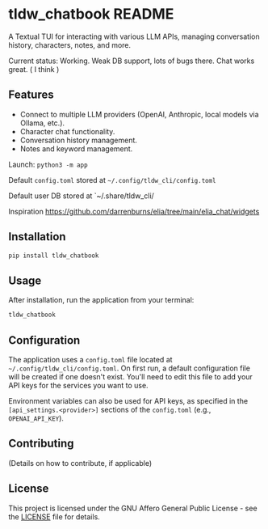 # tldw_chatbook README

A Textual TUI for interacting with various LLM APIs, managing conversation history, characters, notes, and more.

Current status: Working. Weak DB support, lots of bugs there. Chat works great. ( I think )

## Features

*   Connect to multiple LLM providers (OpenAI, Anthropic, local models via Ollama, etc.).
*   Character chat functionality.
*   Conversation history management.
*   Notes and keyword management.


Launch: `python3 -m app`


Default `config.toml` stored at `~/.config/tldw_cli/config.toml`

Default user DB stored at `~/.share/tldw_cli/


Inspiration
https://github.com/darrenburns/elia/tree/main/elia_chat/widgets


## Installation

```bash
pip install tldw_chatbook
```

## Usage

After installation, run the application from your terminal:

```bash
tldw_chatbook
```

## Configuration

The application uses a `config.toml` file located at `~/.config/tldw_cli/config.toml`.
On first run, a default configuration file will be created if one doesn't exist. You'll need to edit this file to add your API keys for the services you want to use.

Environment variables can also be used for API keys, as specified in the `[api_settings.<provider>]` sections of the `config.toml` (e.g., `OPENAI_API_KEY`).

## Contributing

(Details on how to contribute, if applicable)

## License

This project is licensed under the GNU Affero General Public License - see the [LICENSE](LICENSE) file for details.
```